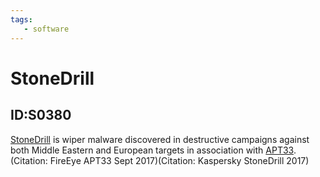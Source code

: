 ```yaml
---
tags:
   - software
---
```

# StoneDrill
## ID:S0380
[StoneDrill](/mitre/software/S0380) is wiper malware discovered in destructive campaigns against both Middle Eastern and European targets in association with [APT33](/mitre/groups/G0064).(Citation: FireEye APT33 Sept 2017)(Citation: Kaspersky StoneDrill 2017)

